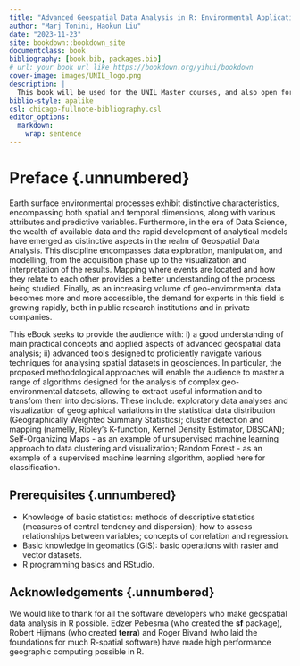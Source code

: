 ```yaml
---
title: "Advanced Geospatial Data Analysis in R: Environmental Application"
author: "Marj Tonini, Haokun Liu"
date: "2023-11-23"
site: bookdown::bookdown_site
documentclass: book
bibliography: [book.bib, packages.bib]
# url: your book url like https://bookdown.org/yihui/bookdown
cover-image: images/UNIL_logo.png
description: |
  This book will be used for the UNIL Master courses, and also open for the publich who are interested in. 
biblio-style: apalike
csl: chicago-fullnote-bibliography.csl
editor_options: 
  markdown: 
    wrap: sentence
---
```


# Preface {.unnumbered}

Earth surface environmental processes exhibit distinctive characteristics, encompassing both spatial and temporal dimensions, along with various attributes and predictive variables. Furthermore, in the era of Data Science, the wealth of available data and the rapid development of analytical models have emerged as distinctive aspects in the realm of Geospatial Data Analysis. This discipline encompasses data exploration, manipulation, and modelling, from the acquisition phase up to the visualization and interpretation of the results. Mapping where events are located and how they relate to each other provides a better understanding of the process being studied. Finally, as an increasing volume of geo-environmental data becomes more and more accessible, the demand for experts in this field is growing rapidly, both in public research institutions and in private companies. 

This eBook seeks to provide the audience with: i) a good understanding of main practical concepts and applied aspects of advanced geospatial data analysis; ii) advanced tools designed to proficiently navigate various techniques for analysing spatial datasets in geosciences.
In particular, the proposed methodological approaches will enable the audience to master a range of algorithms designed for the analysis of complex geo-environmental datasets, allowing to extract useful information and to transfom them into decisions. These include: exploratory data analyses and visualization of geographical variations in the statistical data distribution (Geographically Weighted Summary Statistics); cluster detection and mapping (namelly, Ripley’s K-function, Kernel Density Estimator, DBSCAN); Self-Organizing Maps - as an example of unsupervised machine learning approach to data clustering and visualization; Random Forest - as an example of a supervised machine learning algorithm, applied here for classification.

## Prerequisites  {.unnumbered}
- Knowledge of basic statistics: methods of descriptive statistics (measures of central tendency and dispersion); how to assess relationships between variables; concepts of correlation and regression.
- Basic knowledge in geomatics (GIS): basic operations with raster and vector datasets. 
- R programming basics and RStudio.

## Acknowledgements {.unnumbered}

We would like to thank for all the software developers who make geospatial data analysis in R possible.
Edzer Pebesma (who created the **sf** package), Robert Hijmans (who created **terra**) and Roger Bivand (who laid the foundations for much R-spatial software) have made high performance geographic computing possible in R.
